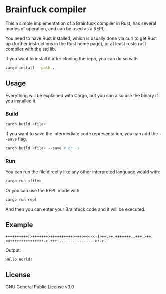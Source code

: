 # Brainfuck compiler

This a simple implementation of a Brainfuck compiler in Rust, has several modes of operation, and can be used as a REPL.

You need to have Rust installed, which is usually done via curl to get Rust up (further instructions in the Rust home page), or at least rustc rust compiler with the std lib.

If you want to install it after cloning the repo, you can do so with

```bash
cargo install --path .
```

## Usage

Everything will be explained with Cargo, but you can also use the binary if you installed it.

### Build

```bash
cargo build <file>
```

If you want to save the intermediate code representation, you can add the `--save` flag.

```bash
cargo build <file> --save # or -s
```

### Run

You can run the file directly like any other interpreted language would with:

```bash
cargo run <file>
```

Or you can use the REPL mode with:

```bash
cargo run repl
```

And then you can enter your Brainfuck code and it will be executed.

## Example

```brainfuck
++++++++++[>+++++++>++++++++++>+++>+<<<<-]>++.>+.+++++++..+++.>++.<<+++++++++++++++.>.+++.------.--------.>+.>.
```

Output:

```txt
Hello World!
```

## License

GNU General Public License v3.0
